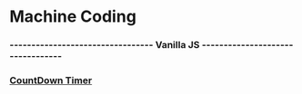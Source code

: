 # Machine Coding

### --------------------------------- Vanilla JS ---------------------------------

### [CountDown Timer](https://ynmgr7.csb.app)

